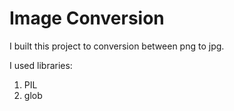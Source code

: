 # Image Conversion

I built this project to conversion between png to jpg.

I used libraries: 
1. PIL
2. glob
